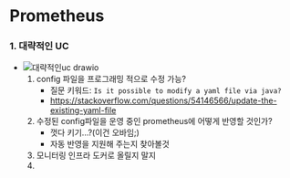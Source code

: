 # Prometheus


### 1.  대략적인 UC
* ![대략적인uc drawio](https://user-images.githubusercontent.com/41561652/148181172-9ebc51b8-c412-46da-bb8a-f3eb8b3b850e.png)
    1.  config 파일을 프로그래밍 적으로 수정 가능?
        * 질문 키워드: `Is it possible to modify a yaml file via java?`
        * https://stackoverflow.com/questions/54146566/update-the-existing-yaml-file
    2.  수정된 config파일을 운영 중인 prometheus에 어떻게 반영할 것인가?
        * 껏다 키기...?(이건 오바임;)
        * 자동 반영을 지원해 주는지 찾아볼것
    3.  모니터링 인프라 도커로 올릴지 말지
    4.  
